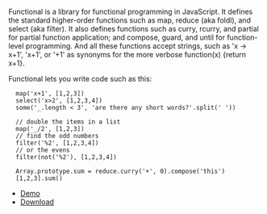 Functional is a library for functional programming in JavaScript. It defines the standard higher-order functions such as map, reduce (aka foldl), and select (aka filter). It also defines functions such as curry, rcurry, and partial for partial function application; and compose, guard, and until  for function-level  programming. And all these functions accept strings, such as 'x -> x+1', 'x+1', or '+1' as synonyms for the more verbose function(x) {return x+1}.

Functional lets you write code such as this:
```
  map('x+1', [1,2,3])
  select('x>2', [1,2,3,4])
  some('_.length < 3', 'are there any short words?'.split(' '))

  // double the items in a list
  map('_/2', [1,2,3])
  // find the odd numbers
  filter('%2', [1,2,3,4])
  // or the evens
  filter(not('%2'), [1,2,3,4])

  Array.prototype.sum = reduce.curry('+', 0).compose('this')
  [1,2,3].sum()
```

  * [Demo](http://osteele.com/sources/javascript/functional/)
  * [Download](http://github.com/osteele/functional-javascript)